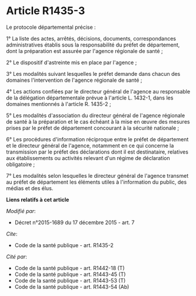 # Article R1435-3

Le protocole départemental précise : 

1° La liste des actes, arrêtés, décisions, documents, correspondances administratives établis sous la responsabilité du
préfet de département, dont la préparation est assurée par l'agence régionale de santé ; 

2° Le dispositif d'astreinte mis en place par l'agence ; 

3° Les modalités suivant lesquelles le préfet demande dans chacun des domaines l'intervention de l'agence régionale de
santé ; 

4° Les actions confiées par le directeur général de l'agence au responsable de la délégation départementale prévue à
l'article L. 1432-1, dans les domaines mentionnés à l'article R. 1435-2 ; 

5° Les modalités d'association du directeur général de l'agence régionale de santé à la préparation et le cas échéant à la
mise en œuvre des mesures prises par le préfet de département concourant à la sécurité nationale ; 

6° Les procédures d'information réciproque entre le préfet de département et le directeur général de l'agence, notamment en
ce qui concerne la transmission par le préfet des déclarations dont il est destinataire, relatives aux établissements ou
activités relevant d'un régime de déclaration obligatoire ; 

7° Les modalités selon lesquelles le directeur général de l'agence transmet au préfet de département les éléments utiles à
l'information du public, des médias et des élus.

**Liens relatifs à cet article**

_Modifié par_:

  - Décret n°2015-1689 du 17 décembre 2015 - art. 7

_Cite_:

  - Code de la santé publique - art. R1435-2

_Cité par_:

  - Code de la santé publique - art. R1442-18 (T)
  - Code de la santé publique - art. R1443-45 (T)
  - Code de la santé publique - art. R1443-53 (T)
  - Code de la santé publique - art. R1443-54 (Ab)
